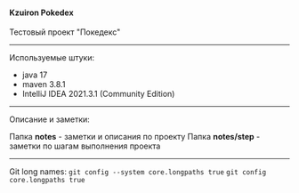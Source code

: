 #### Kzuiron Pokedex

Тестовый проект "Покедекс"

---

Используемые штуки:

* java 17
* maven 3.8.1
* IntelliJ IDEA 2021.3.1 (Community Edition)

---

Описание и заметки:

Папка **notes** - заметки и описания по проекту
Папка **notes/step** - заметки по шагам выполнения проекта

---

Git long names:
`git config --system core.longpaths true`
`git config core.longpaths true`
